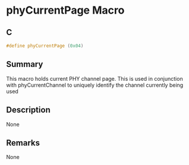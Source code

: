 # phyCurrentPage Macro

## C

```c
#define phyCurrentPage (0x04)

```

## Summary

This macro holds current PHY channel page. This is used in conjunction with phyCurrentChannel to uniquely identify the channel currently being used 

## Description

None
## Remarks

None 

